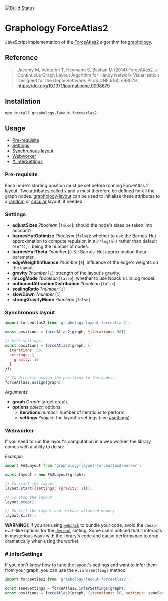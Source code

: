 [![Build Status](https://travis-ci.org/graphology/graphology-layout-forceatlas2.svg)](https://travis-ci.org/graphology/graphology-layout-forceatlas2)

# Graphology ForceAtlas2

JavaScript implementation of the [ForceAtlas2](https://journals.plos.org/plosone/article?id=10.1371/journal.pone.0098679) algorithm for [graphology](https://graphology.github.io).

## Reference

> Jacomy M, Venturini T, Heymann S, Bastian M (2014) ForceAtlas2, a Continuous Graph Layout Algorithm for Handy Network Visualization Designed for the Gephi Software. PLoS ONE 9(6): e98679. https://doi.org/10.1371/journal.pone.0098679

## Installation

```
npm install graphology-layout-forceatlas2
```

## Usage

* [Pre-requisite](#pre-requisite)
* [Settings](#settings)
* [Synchronous layout](#synchronous-layout)
* [Webworker](#webworker)
* [#.inferSettings](#infersettings)

### Pre-requisite

Each node's starting position must be set before running ForceAtlas 2 layout. Two attributes called `x` and `y` must therefore be defined for all the graph nodes. [graphology-layout](https://github.com/graphology/graphology-layout) can be used to initialize these attributes to a [random](https://github.com/graphology/graphology-layout#random) or [circular](https://github.com/graphology/graphology-layout#circular) layout, if needed.

### Settings

* **adjustSizes** *?boolean* [`false`]: should the node's sizes be taken into account?
* **barnesHutOptimize** *?boolean* [`false`]: whether to use the Barnes-Hut approximation to compute repulsion in `O(n*log(n))` rather than default `O(n^2)`, `n` being the number of nodes.
* **barnesHutTheta** *?number* [`0.5`]: Barnes-Hut approximation theta parameter.
* **edgeWeightInfluence** *?number* [`0`]: influence of the edge's weights on the layout.
* **gravity** *?number* [`1`]: strength of the layout's gravity.
* **linLogMode** *?boolean* [`false`]: whether to use Noack's LinLog model.
* **outboundAttractionDistribution** *?boolean* [`false`]
* **scalingRatio** *?number* [`1`]
* **slowDown** *?number* [`1`]
* **strongGravityMode** *?boolean* [`false`]

### Synchronous layout

```js
import forceAtlas2 from 'graphology-layout-forceatlas2';

const positions = forceAtlas2(graph, {iterations: 50});

// With settings:
const positions = forceAtlas2(graph, {
  iterations: 50,
  settings: {
    gravity: 10
  }
});

// To directly assign the positions to the nodes:
forceAtlas2.assign(graph);
```

*Arguments*

* **graph** *Graph*: target graph.
* **options** *object*: options:
  - **iterations** *number*: number of iterations to perform.
  - **settings** *?object*: the layout's settings (see [#settings](#settings)).

### Webworker

If you need to run the layout's computation in a web worker, the library comes with a utility to do so:

*Example*

```js
import FA2Layout from 'graphology-layout-forceatlas2/worker';

const layout = new FA2Layout(graph);

// To start the layout
layout.start({settings: {gravity: 1}});

// To stop the layout
layout.stop();

// To kill the layout and release attached memory
layout.kill();
```

**WARNING!**: if you are using [`webpack`](https://webpack.js.org/) to bundle your code, avoid the `cheap-eval`-like options for the [`devtool`](https://webpack.js.org/configuration/devtool/) setting. Some users noticed that it interacts in mysterious ways with the library's code and cause performance to drop dramatically when using the worker.

### #.inferSettings

If you don't know how to tune the layout's settings and want to infer them from your graph, you can use the `#.inferSettings` method:

```js
import forceAtlas2 from 'graphology-layout-forceatlas2';

const saneSettings = forceAtlas2.inferSettings(graph);
const positions = forceAtlas2(graph, {iterations: 50, settings: saneSettings});
```
